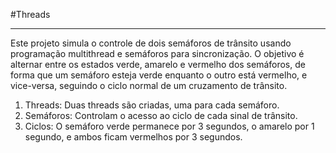 #Threads
***
Este projeto simula o controle de dois semáforos de trânsito usando programação multithread e semáforos para sincronização.
O objetivo é alternar entre os estados verde, amarelo e vermelho dos semáforos, de forma que um semáforo esteja verde enquanto o outro está vermelho, e vice-versa, seguindo o ciclo normal de um cruzamento de trânsito.
1. Threads: Duas threads são criadas, uma para cada semáforo.
2. Semáforos: Controlam o acesso ao ciclo de cada sinal de trânsito.
3. Ciclos: O semáforo verde permanece por 3 segundos, o amarelo por 1 segundo, e ambos ficam vermelhos por 3 segundos.
